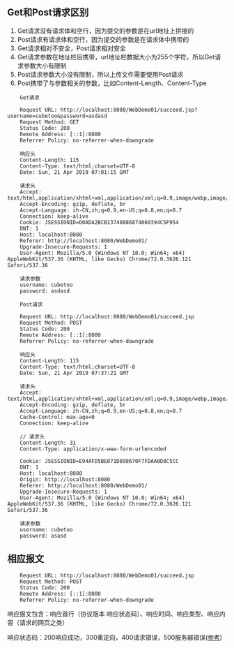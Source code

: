 ## Get和Post请求区别

1. Get请求没有请求体和空行，因为提交的参数是在url地址上拼接的
2. Post请求有请求体和空行，因为提交的参数是在请求体中携带的
3. Get请求相对不安全，Post请求相对安全
4. Get请求参数在地址栏后携带，url地址栏数据大小为255个字符，所以Get请求参数大小有限制
5. Post请求参数大小没有限制，所以上传文件需要使用Post请求
6. Post携带了与参数相关的参数，比如Content-Length、Content-Type

```
    Get请求

    Request URL: http://localhost:8080/WebDemo01/succeed.jsp?username=cubetoo&password=asdasd
    Request Method: GET
    Status Code: 200
    Remote Address: [::1]:8080
    Referrer Policy: no-referrer-when-downgrade

    响应头
    Content-Length: 115
    Content-Type: text/html;charset=UTF-8
    Date: Sun, 21 Apr 2019 07:01:15 GMT

    请求头
    Accept: text/html,application/xhtml+xml,application/xml;q=0.9,image/webp,image/apng,*/*;q=0.8
    Accept-Encoding: gzip, deflate, br
    Accept-Language: zh-CN,zh;q=0.9,en-US;q=0.8,en;q=0.7
    Connection: keep-alive
    Cookie: JSESSIONID=D0ADA2BCB13740886874060394C5F954
    DNT: 1
    Host: localhost:8080
    Referer: http://localhost:8080/WebDemo01/
    Upgrade-Insecure-Requests: 1
    User-Agent: Mozilla/5.0 (Windows NT 10.0; Win64; x64) AppleWebKit/537.36 (KHTML, like Gecko) Chrome/72.0.3626.121 Safari/537.36

    请求参数
    username: cubetoo
    password: asdasd
```

```
    Post请求

    Request URL: http://localhost:8080/WebDemo01/succeed.jsp
    Request Method: POST
    Status Code: 200
    Remote Address: [::1]:8080
    Referrer Policy: no-referrer-when-downgrade

    响应头
    Content-Length: 115
    Content-Type: text/html;charset=UTF-8
    Date: Sun, 21 Apr 2019 07:37:21 GMT

    请求头
    Accept: text/html,application/xhtml+xml,application/xml;q=0.9,image/webp,image/apng,*/*;q=0.8
    Accept-Encoding: gzip, deflate, br
    Accept-Language: zh-CN,zh;q=0.9,en-US;q=0.8,en;q=0.7
    Cache-Control: max-age=0
    Connection: keep-alive

    // 请求头
    Content-Length: 31
    Content-Type: application/x-www-form-urlencoded

    Cookie: JSESSIONID=E94AFD5BE071D898670F7FDAA0D8C5CC
    DNT: 1
    Host: localhost:8080
    Origin: http://localhost:8080
    Referer: http://localhost:8080/WebDemo01/
    Upgrade-Insecure-Requests: 1
    User-Agent: Mozilla/5.0 (Windows NT 10.0; Win64; x64) AppleWebKit/537.36 (KHTML, like Gecko) Chrome/72.0.3626.121 Safari/537.36

    请求参数
    username: cubetoo
    password: asasd
```

## 相应报文
```
    Request URL: http://localhost:8080/WebDemo01/succeed.jsp
    Request Method: POST
    Status Code: 200
    Remote Address: [::1]:8080
    Referrer Policy: no-referrer-when-downgrade
```

响应报文包含：响应首行（协议版本 响应状态码）、响应时间、响应类型、响应内容（请求的网页之类）

响应状态码：200响应成功，300重定向，400请求错误，500服务器错误([参考](https://blog.51cto.com/lihongweibj/1662478))